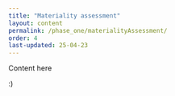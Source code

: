```yaml
---
title: "Materiality assessment"
layout: content
permalink: /phase_one/materialityAssessment/
order: 4
last-updated: 25-04-23
---
```


Content here

:)
